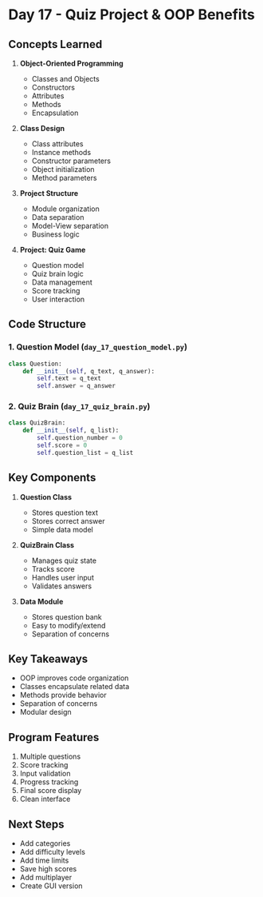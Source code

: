 # Day 17 - Quiz Project & OOP Benefits

## Concepts Learned
1. **Object-Oriented Programming**
   - Classes and Objects
   - Constructors
   - Attributes
   - Methods
   - Encapsulation

2. **Class Design**
   - Class attributes
   - Instance methods
   - Constructor parameters
   - Object initialization
   - Method parameters

3. **Project Structure**
   - Module organization
   - Data separation
   - Model-View separation
   - Business logic

4. **Project: Quiz Game**
   - Question model
   - Quiz brain logic
   - Data management
   - Score tracking
   - User interaction

## Code Structure
### 1. Question Model (`day_17_question_model.py`)
```python
class Question:
    def __init__(self, q_text, q_answer):
        self.text = q_text
        self.answer = q_answer
```

### 2. Quiz Brain (`day_17_quiz_brain.py`)
```python
class QuizBrain:
    def __init__(self, q_list):
        self.question_number = 0
        self.score = 0
        self.question_list = q_list
```

## Key Components
1. **Question Class**
   - Stores question text
   - Stores correct answer
   - Simple data model

2. **QuizBrain Class**
   - Manages quiz state
   - Tracks score
   - Handles user input
   - Validates answers

3. **Data Module**
   - Stores question bank
   - Easy to modify/extend
   - Separation of concerns

## Key Takeaways
- OOP improves code organization
- Classes encapsulate related data
- Methods provide behavior
- Separation of concerns
- Modular design

## Program Features
1. Multiple questions
2. Score tracking
3. Input validation
4. Progress tracking
5. Final score display
6. Clean interface

## Next Steps
- Add categories
- Add difficulty levels
- Add time limits
- Save high scores
- Add multiplayer
- Create GUI version
